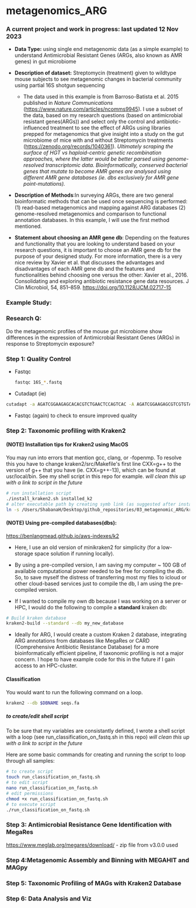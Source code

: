 # metagenomics_ARG

### **A current project and work in progress: last updated 12 Nov 2023**

- **Data Type:** using single end metagenomic data (as a simple example) to understand Antimicrobial Resistant Genes (ARGs, also known as AMR genes) in gut microbiome

- **Description of dataset:**
Streptomycin (treatment) given to wildtype mouse subjects to see metagenomic changes in bacterial community using partial 16S shotgun sequencing

    - The data used in this example is from Barroso-Batista et al. 2015 published in *Nature Communications*  (https://www.nature.com/articles/ncomms9945). I use a subset of the data, based on my research questions (based on antimicrobial resistant genes(ARGs)) and select only the control and antibiotic-influenced treatment to see the effect of ARGs using libraries prepped for metagenomics that give insight into a study on the gut microbiome of mice with and without Streptomycin treatments (https://zenodo.org/records/1040361).
*Ultimately scraping the surface of HGT vs haploid-centric genetic recombination approaches, where the latter would be better parsed using genome-resolved transcriptomic data. Bioinformatically, conserved bacterial genes that mutate to become AMR genes are analysed using different AMR gene databases (ie. dbs exclusively for AMR gene point-mutations).*
  
- **Description of Methods**:In surveying ARGs, there are two general bioinformatic methods that can be used once sequencing is performed: (1) read-based metagenomics and mapping against ARG databases (2) genome-resolved metagenomics and comparison to functional annotation databases. In this example, I will use the first method mentioned.
  
- **Statement about choosing an AMR gene db**: Depending on the features and functionality that you are looking     to understand based on your research questions, it is important to choose an AMR gene db for the purpose of your designed study. For more information, there is a very nice review by Xavier et al. that discusses the advantages and disadvantages of each AMR gene db and the features and functionalities behind choosing one versus the other: Xavier et al., 2016. Consolidating and exploring antibiotic resistance gene data resources. J Clin Microbiol, 54, 851–859. 
https://doi.org/10.1128/JCM.02717-15


### Example Study:
     
### Research Q: 
Do the metagenomic profiles of the mouse gut microbiome show differences in the expression of Antimicrobial Resistant Genes (ARGs) in response to Streptomycin exposure? 


### Step 1: Quality Control
- Fastqc
  ```bash
  fastqc 16S_*.fastq
  ```
- Cutadapt (ie)
```bash  
cutadapt -a AGATCGGAAGAGCACACGTCTGAACTCCAGTCAC -A AGATCGGAAGAGCGTCGTGTAGGGAAAGAGTGTAGATCTCGGTGGTCGCCGTATCATT -o output_16S*.fastq -u 10 -U 10 -q 20 --minimum-length 36 input_R1.fastq input_R2.fastq
```
- Fastqc (again) to check to ensure improved quality

### Step 2: Taxonomic profiling with Kraken2

#### (NOTE) Installation tips for Kraken2 using MacOS
You may run into errors that mention gcc, clang,  or -fopenmp. 
To resolve this you have to change kraken2/src/Makefile's first line CXX=g++ to the version of g++ that you have (ie. CXX=g++-13), which can be found at usr/local/bin.
See my shell script in this repo for example. *will clean this up with a link to script in the future*


```bash
# run installation script
./install_kraken2.sh installed_k2
# alter executable path by creating symb link (as suggested after installation)
ln -s /Users/ShabanaH/Desktop/github_repositories/03_metagenomic_ARG/kraken/kraken2/installed_k2/kraken2 /usr/local/bin/kraken2 
```


#### (NOTE) Using pre-compiled databases(dbs):
https://benlangmead.github.io/aws-indexes/k2

- Here, I use an old version of minikraken2 for simplicity (for a low-storage space solution if running locally).
  
- By using a pre-compiled version, I am saving my computer ~ 100 GB of available computational power needed to be free for compiling the db. So, to save myself the distress of transferring most my files to icloud or other cloud-based services just to compile the db, I am using the pre-compiled version.
  
- If I wanted to compile my own db because I was working on a server or HPC, I would do the following to compile a **standard** kraken db:

```bash
# Build kraken database 
kraken2-build --standard --db my_new_database
```

- Ideally for ARG, I would create a custom Kraken 2 database, integrating ARG annotations from databases like MegaRes or CARD (Comprehensive Antibiotic Resistance Database) for a more bioinformatically efficient pipeline, if taxonomic profiling is not a major concern. I hope to have example code for this in the future if I gain access to an HPC-cluster.

#### Classification
You would want to run the following command on a loop. 
```bash
kraken2 --db $DBNAME seqs.fa
```
##### to create/edit shell script
To be sure that my variables are consistantly defined, I wrote a shell script with a loop (see run_classification_on_fastq.sh in this repo) *will clean this up with a link to script in the future*

Here are some basic commands for creating and running the script to loop through all samples:
```bash
# to create script
touch run_classification_on_fastq.sh
# to edit script
nano run_classification_on_fastq.sh
# edit permissions
chmod +x run_classification_on_fastq.sh
# to execute script
./run_classification_on_fastq.sh
```

### Step 3: Antimicrobial Resistance Gene Identification with MegaRes
https://www.meglab.org/megares/download/ - zip file from v3.0.0 used

### Step 4:Metagenomic Assembly and Binning with MEGAHIT and MAGpy

### Step 5: Taxonomic Profiling of MAGs with Kraken2 Database

### Step 6: Data Analysis and Viz

